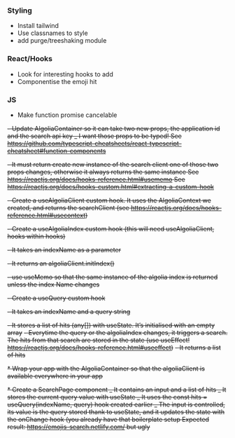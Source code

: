 ### Styling

- Install tailwind
- Use classnames to style
- add purge/treeshaking module

### React/Hooks

- Look for interesting hooks to add
- Componentise the emoji hit

### JS

- Make function promise cancelable

~~- Update AlgoliaContainer so it can take two new props, the application id and the search api key
\_ I want those props to be typed!
See https://github.com/typescript-cheatsheets/react-typescript-cheatsheet#function-components~~

~~- It must return create new instance of the search client one of those two props changes, otherwise it always returns the same instance
See https://reactjs.org/docs/hooks-reference.html#usememo
See https://reactjs.org/docs/hooks-custom.html#extracting-a-custom-hook~~

~~- Create a useAlgoliaClient custom hook. It uses the AlgoliaContext we created, and returns the searchClient
(see https://reactjs.org/docs/hooks-reference.html#usecontext)~~

~~- Create a useAlgoliaIndex custom hook (this will need useAlgoliaClient, hooks within hooks)~~

~~- It takes an indexName as a parameter~~

~~- It returns an algoliaClient.initIndex()~~

~~- use useMemo so that the same instance of the algolia index is returned unless the index Name changes~~

~~- Create a useQuery custom hook~~

~~- It takes an indexName and a query string~~

~~- It stores a list of hits (any[]) with useState. It’s initialised with an empty array~~
~~- Everytime the query or the algoliaIndex changes, it triggers a search. The hits from that search are stored in the state (use useEffect! https://reactjs.org/docs/hooks-reference.html#useeffect)~~
~~- It returns a list of hits~~

~~\* Wrap your app with the AlgoliaContainer so that the algoliaClient is available everywhere in your app~~

~~\* Create a SearchPage component
_ It contains an input and a list of hits
_ It stores the current query value with useState
_ It uses the const hits = useQuery(indexName, query) hook created earlier
_ The input is controlled, its value is the query stored thank to useState, and it updates the state with the onChange hook (you already have that boilerplate setup
Expected result: https://emojis-search.netlify.com/ but ugly~~
